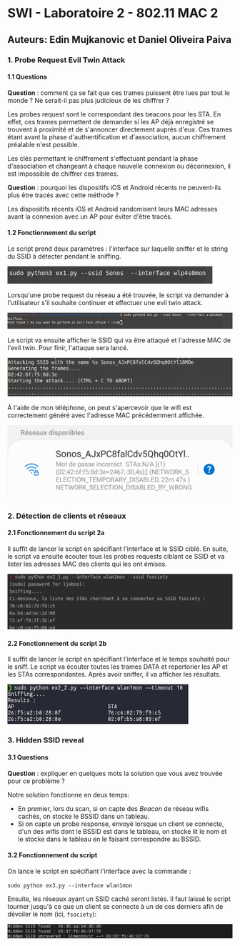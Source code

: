 # SWI - Laboratoire 2 - 802.11 MAC 2

## Auteurs: Edin Mujkanovic et Daniel Oliveira Paiva

### 1. Probe Request Evil Twin Attack

#### 1.1 Questions

**Question** : comment ça se fait que ces trames puissent être lues par tout le monde ? Ne serait-il pas plus judicieux de les chiffrer ? 

Les probes request sont le correspondant des beacons pour les STA. En effet, ces trames permettent de demander si les AP déjà enregistré se trouvent à proximité et de s'annoncer directement auprès d'eux. Ces trames étant avant la phase d'authentification et d'association, aucun chiffrement préalable n'est possible. 

Les clés permettant le chiffrement s'effectuant pendant la phase d'association et changeant à chaque nouvelle connexion ou déconnexion, il est impossible de chiffrer ces trames.

**Question** : pourquoi les dispositifs iOS et Android récents ne peuvent-ils plus être tracés avec cette méthode ?

Les dispositifs récents iOS et Android randomisent leurs MAC adresses avant la connexion avec un AP pour éviter d'être tracés. 
#### 1.2 Fonctionnement du script

Le script prend deux paramètres : l'interface sur laquelle sniffer et le string du SSID à détecter pendant le sniffing. 

![](./images/ex1_script_params.png)

Lorsqu'une probe request du réseau a été trouvée, le script va demander à l'utilisateur s'il souhaite continuer et effectuer une evil twin attack.

![](./images/ex1_conf.png)

Le script va ensuite afficher le SSID qui va être attaqué et l'adresse MAC de l'evil twin. Pour finir, l'attaque sera lancé.

![](./images/ex1_attack.png)

À l'aide de mon téléphone, on peut s'apercevoir que le wifi est correctement généré avec l'adresse MAC précédemment affichée.

![](./images/ex1_wifi.jpg)

### 2. Détection de clients et réseaux

#### 2.1 Fonctionnement du script 2a

Il suffit de lancer le script en spécifiant l'interface et le SSID ciblé. En suite, le script va ensuite écouter tous les probes requests ciblant ce SSID et va lister les adresses MAC des clients qui les ont émises.

![](./images/ex2_1.png)

#### 2.2 Fonctionnement du script 2b

Il suffit de lancer le script en spécifiant l'interface et le temps souhaité pour le sniff. Le script va écouter toutes les trames DATA et repertorier les AP et les STAs correspondantes. Après avoir sniffer, il va afficher les résultats.

![](./images/ex2_2.png)



### 3. Hidden SSID reveal

#### 3.1 Questions

**Question** : expliquer en quelques mots la solution que vous avez trouvée pour ce problème ?

Notre solution fonctionne en deux temps:

- En premier, lors du scan, si on capte des *Beacon* de réseau wifis cachés, on stocke le BSSID dans un tableau. 
- Si on capte un probe response, envoyé lorsque un client se connecte, d'un des wifis dont le BSSID est dans le tableau, on stocke lit le nom et le stocke dans le tableau en le faisant correspondre au BSSID.

#### 3.2 Fonctionnement du script

On lance le script en spécifiant l'interface avec la commande : 

`sudo python ex3.py --interface wlan1mon`

Ensuite, les réseaux ayant un SSID caché seront listés. Il faut laissé le script tourner jusqu'à ce que un client se connecte à un de ces derniers afin de dévoiler le nom (ici, `fsociety`):

![](./images/ex3.png)